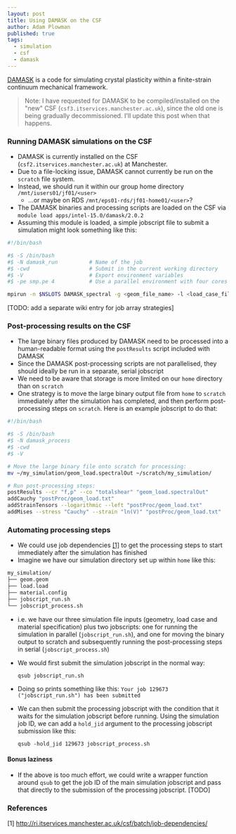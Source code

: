 ```yaml
---
layout: post
title: Using DAMASK on the CSF
author: Adam Plowman
published: true
tags:
  - simulation
  - csf
  - damask
---
```


[DAMASK](https://damask.mpie.de/) is a code for simulating crystal plasticity within a finite-strain continuum mechanical framework.

> Note: I have requested for DAMASK to be compiled/installed on the "new" CSF (`csf3.itservices.manchester.ac.uk`), since the old one is being gradually decommissioned. I'll update this post when that happens.

### Running DAMASK simulations on the CSF
* DAMASK is currently installed on the CSF (`csf2.itservices.manchester.ac.uk`) at Manchester.
* Due to a file-locking issue, DAMASK cannot currently be run on the `scratch` file system.
* Instead, we should run it within our group home directory `/mnt/iusers01/jf01/<user>` 
  * ...or maybe on RDS `/mnt/eps01-rds/jf01-home01/<user>`?
* The DAMASK binaries and processing scripts are loaded on the CSF via `module load apps/intel-15.0/damask/2.0.2`
* Assuming this module is loaded, a simple jobscript file to submit a simulation might look something like this:

```bash
#!/bin/bash

#$ -S /bin/bash
#$ -N damask_run          # Name of the job
#$ -cwd                   # Submit in the current working directory
#$ -V                     # Export environment variables
#$ -pe smp.pe 4           # Use a parallel environment with four cores

mpirun -n $NSLOTS DAMASK_spectral -g <geom_file_name> -l <load_case_file_name>
```
[TODO: add a separate wiki entry for job array strategies]

### Post-processing results on the CSF
* The large binary files produced by DAMASK need to be processed into a human-readable format using the `postResults` script included with DAMASK
* Since the DAMASK post-processing scripts are not parallelised, they should ideally be run in a separate, serial jobscript
* We need to be aware that storage is more limited on our `home` directory than on `scratch`
* One strategy is to move the large binary output file from `home` to `scratch` immediately after the simulation has completed, and then perform post-processing steps on `scratch`. Here is an example jobscript to do that:

```bash
#!/bin/bash

#$ -S /bin/bash
#$ -N damask_process
#$ -cwd
#$ -V

# Move the large binary file onto scratch for processing:
mv ~/my_simulation/geom_load.spectralOut ~/scratch/my_simulation/

# Run post-processing steps:
postResults --cr "f,p" --co "totalshear" "geom_load.spectralOut"
addCauchy "postProc/geom_load.txt"
addStrainTensors --logarithmic --left "postProc/geom_load.txt"
addMises --stress "Cauchy" --strain "ln(V)" "postProc/geom_load.txt"
```

### Automating processing steps
* We could use job dependencies [[1]](#a1) to get the processing steps to start immediately after the simulation has finished
* Imagine we have our simulation directory set up within `home` like this:

```bash
my_simulation/
├── geom.geom
├── load.load
├── material.config
├── jobscript_run.sh
└── jobscript_process.sh
```

* i.e. we have our three simulation file inputs (geometry, load case and material specification) plus two jobscripts: one for running the simulation in parallel (`jobscript_run.sh`), and one for moving the binary output to scratch and subsequently running the post-processing steps in serial (`jobscript_process.sh`)
* We would first submit the simulation jobscript in the normal way:

  `qsub jobscript_run.sh`

* Doing so prints something like this: `Your job 129673 ("jobscript_run.sh") has been submitted`
* We can then submit the processing jobscript with the condition that it waits for the simulation jobscript before running. Using the simulation job ID, we can add a `hold_jid` argument to the processing jobscript submission like this:

  `qsub -hold_jid 129673 jobscript_process.sh`

#### Bonus laziness
* If the above is too much effort, we could write a wrapper function around `qsub` to get the job ID of the main simulation jobscript and pass that directly to the submission of the processing jobscript.
[TODO]

### References
[<a name="a1">1</a>] http://ri.itservices.manchester.ac.uk/csf/batch/job-dependencies/
